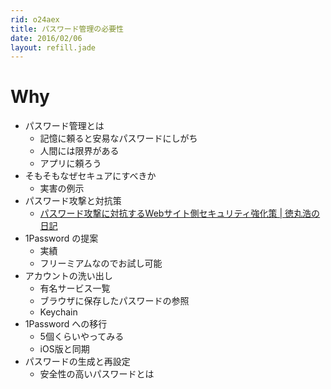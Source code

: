 ```yaml
---
rid: o24aex
title: パスワード管理の必要性
date: 2016/02/06
layout: refill.jade
---
```


# Why
- パスワード管理とは
  - 記憶に頼ると安易なパスワードにしがち
  - 人間には限界がある
  - アプリに頼ろう
- そもそもなぜセキュアにすべきか
  - 実害の例示
- パスワード攻撃と対抗策
  - [パスワード攻撃に対抗するWebサイト側セキュリティ強化策 | 徳丸浩の日記](http://blog.tokumaru.org/2013/05/how-to-protect-your-website-from-password-attacks.html)
- 1Password の提案
  - 実績
  - フリーミアムなのでお試し可能
- アカウントの洗い出し
  - 有名サービス一覧
  - ブラウザに保存したパスワードの参照
  - Keychain
- 1Password への移行
  - 5個くらいやってみる
  - iOS版と同期
- パスワードの生成と再設定
  - 安全性の高いパスワードとは
